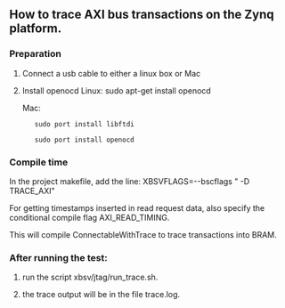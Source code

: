 
## How to trace AXI bus transactions on the Zynq platform.

### Preparation

1. Connect a usb cable to either a linux box or Mac

2. Install openocd
      Linux: sudo apt-get install openocd

      Mac: 

          sudo port install libftdi

          sudo port install openocd

### Compile time

In the project makefile, add the line:
     XBSVFLAGS=--bscflags " -D TRACE_AXI"

For getting timestamps inserted in read request data, also specify the conditional compile flag AXI_READ_TIMING.

This will compile ConnectableWithTrace to trace transactions into BRAM.

### After running the test:

1. run the script xbsv/jtag/run_trace.sh.

2. the trace output will be in the file trace.log.
